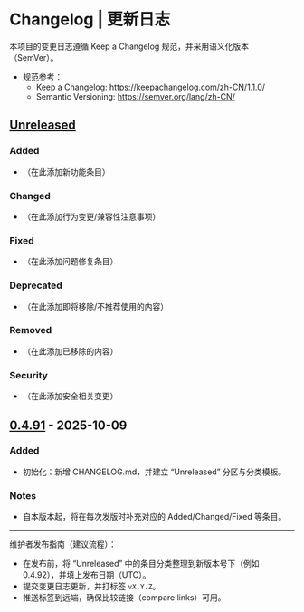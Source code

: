 # Changelog | 更新日志

本项目的变更日志遵循 Keep a Changelog 规范，并采用语义化版本（SemVer）。

- 规范参考：
    - Keep a Changelog: https://keepachangelog.com/zh-CN/1.1.0/
    - Semantic Versioning: https://semver.org/lang/zh-CN/

## [Unreleased]

### Added
- （在此添加新功能条目）

### Changed
- （在此添加行为变更/兼容性注意事项）

### Fixed
- （在此添加问题修复条目）

### Deprecated
- （在此添加即将移除/不推荐使用的内容）

### Removed
- （在此添加已移除的内容）

### Security
- （在此添加安全相关变更）

## [0.4.91] - 2025-10-09

### Added
- 初始化：新增 CHANGELOG.md，并建立 “Unreleased” 分区与分类模板。

### Notes
- 自本版本起，将在每次发版时补充对应的 Added/Changed/Fixed 等条目。

---

维护者发布指南（建议流程）：
- 在发布前，将 “Unreleased” 中的条目分类整理到新版本号下（例如 0.4.92），并填上发布日期（UTC）。
- 提交变更日志更新，并打标签 `vX.Y.Z`。
- 推送标签到远端，确保比较链接（compare links）可用。

[Unreleased]: https://github.com/zhaohaoh/es-plus/compare/v0.4.91...HEAD
[0.4.91]: https://github.com/zhaohaoh/es-plus/releases/tag/v0.4.91
